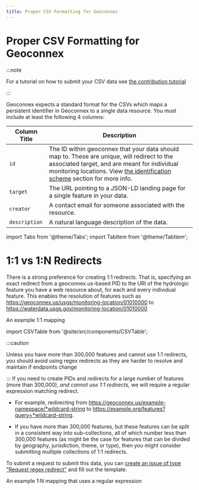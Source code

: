 ```yaml
---
title: Proper CSV Formatting for Geoconnex
---
```


# Proper CSV Formatting for Geoconnex

:::note

For a tutorial on how to submit your CSV data see [the contribution tutorial](../../../contributing/minting.md)

:::

Geoconnex expects a standard format for the CSVs which maps a persistent identifier in Geoconnex to a single data resource. You must include at least the following 4 columns:

| Column Title  | Description                                                                                                                                                        |
| ------------- | ------------------------------------------------------------------------------------------------------------------------------------------------------------------ |
| `id`          | The ID within geoconnex that your data should map to. These are unique, will redirect to the associated target, and are meant for individual monitoring locations. View [the identification scheme](/contributing/step-1) section for more info. |
| `target`      | The URL pointing to a JSON-LD landing page for a single feature in your data.                                                                                      |
| `creator`     | A contact email for someone associated with the resource.                                                                                                          |
| `description` | A natural language description of the data.                                                                                                                        |

import Tabs from '@theme/Tabs';
import TabItem from '@theme/TabItem';

# 1:1 vs 1:N Redirects

<Tabs>
  <TabItem value="github" label="1:1 Redirects" default>

There is a strong preference for creating 1:1 redirects. That is, specifying an exact redirect from a geoconnex.us-based PID to the URI of the hydrologic feature you have a web resource about, for each and every individual feature.
This enables the resolution of features such as https://geoconnex.us/usgs/monitoring-location/01010000 to https://waterdata.usgs.gov/monitoring-location/01010000


<!-- We need to put this behind a div and not use ## for a header since the header would be rendered
in the docusaurus sidebar even if it is in the othertab that isn't opened -->
<div style={{ fontSize: '24px', fontWeight: 'bold', marginTop: '20px' }}>
  An example 1:1 mapping

</div>


import CSVTable from '@site/src/components/CSVTable';


<CSVTable csvUrl="https://raw.githubusercontent.com/internetofwater/geoconnex.us/master/namespaces/iow/demo.csv" />

  </TabItem>
  <TabItem value="register" label="1:N Regex Redirects">

:::caution

Unless you have more than 300,000 features and cannot use 1:1 redirects, you should avoid using regex redirects as they are harder to resolve and maintain if endpoints change

:::
If you need to create PIDs and redirects for a large number of features (more than 300,000), _and cannot use 1:1 redirects_, we will require a regular expression matching redirect.

- For example, redirecting from https://geoconnex.us/example-namespace/*wildcard-string to https://example.org/features?query=*wildcard-string.

- If you have more than 300,000 features, but these features can be split in a consistent way into sub-collections, all of which number less than 300,000 features (as might be the case for features that can be divided by geography, jurisdiction, theme, or type), then you might consider submitting multiple collections of 1:1 redirects.

To submit a request to submit this data, you can [create an issue of type "Request regex redirect"](https://github.com/internetofwater/geoconnex.us/issues/new?assignees=dblodgett-usgs%2C+ksonda&labels=PID+request&template=request-regex-redirect.md&title=[regex+redirect+request) and fill out the template.

<div style={{ fontSize: '24px', fontWeight: 'bold', marginTop: '20px' }}>
An example 1:N mapping that uses a regular expression

</div>

<CSVTable csvUrl="https://raw.githubusercontent.com/internetofwater/geoconnex.us/master/namespaces/usgs/monitoring-location/monitoring-location.csv" />
  </TabItem>
</Tabs>
